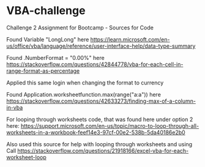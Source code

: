 # VBA-challenge
Challenge 2 Assignment for Bootcamp - Sources for Code

Found Variable "LongLong" here https://learn.microsoft.com/en-us/office/vba/language/reference/user-interface-help/data-type-summary


Found .NumberFormat = "0.00%" here https://stackoverflow.com/questions/42844778/vba-for-each-cell-in-range-format-as-percentage

  Applied this same login when changing the format to currency


Found Application.worksheetfunction.max(range("a:a")) here https://stackoverflow.com/questions/42633273/finding-max-of-a-column-in-vba


For looping through worksheets code, that was found here under option 2 here: https://support.microsoft.com/en-us/topic/macro-to-loop-through-all-worksheets-in-a-workbook-feef14e3-97cf-00e2-538b-5da40186e2b0


Also used this source for help with looping through worksheets and using Call https://stackoverflow.com/questions/21918166/excel-vba-for-each-worksheet-loop
